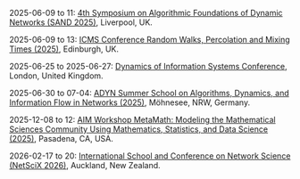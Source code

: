 2025-06-09 to 11: [4th Symposium on Algorithmic Foundations of Dynamic Networks (SAND 2025)](https://sand2025.csc.liv.ac.uk/ "SAND 2025 focuses on algorithmic foundations of dynamic networks, covering temporal graphs, network dynamics, and distributed algorithms. Topics include routing in evolving networks, dynamic graph algorithms, and applications in mobile networks, emphasizing computational network theory."), Liverpool, UK.

2025-06-09 to 13: [ICMS Conference Random Walks, Percolation and Mixing Times (2025)](https://sites.google.com/view/icmsrwconf/home "This conference focuses on random walks, percolation, and mixing times, covering Markov chains, random graphs, and stochastic dynamics. Topics include mixing rates, critical phenomena, and applications in network science, emphasizing probabilistic analysis of stochastic processes."), Edinburgh, UK.

2025-06-25 to 2025-06-27: [Dynamics of Information Systems Conference](https://www.onlinestore.mdx.ac.uk/conferences-and-events/faculty-of-science-and-technology/conference-science-technology/dis2025 "The conference explores dynamics of information systems, with applications in physics. Topics include network dynamics, information flow, and complex systems. Discussions cover modeling data propagation in scientific experiments, emphasizing applications in high-energy physics and cosmology."), London, United Kingdom.

2025-06-30 to 07-04: [ADYN Summer School on Algorithms, Dynamics, and Information Flow in Networks (2025)](https://eac.cs.tu-dortmund.de/adyn-summerschool-2025/ "Focuses on algorithms and dynamics in network systems. Topics include information flow, graph algorithms, and applications in social networks, communication systems, and data science."), Möhnesee, NRW, Germany.

2025-12-08 to 12: [AIM Workshop MetaMath: Modeling the Mathematical Sciences Community Using Mathematics, Statistics, and Data Science (2025)](https://aimath.org/workshops/upcoming/metamath/ "MetaMath explores modeling the mathematical sciences community, covering network analysis, bibliometrics, and machine learning. Topics include collaboration networks, research impact, and scientific trends, emphasizing statistical and data science methods for analyzing mathematical research ecosystems."), Pasadena, CA, USA.

2026-02-17 to 20: [International School and Conference on Network Science (NetSciX 2026)](https://netscix2026.github.io "NetSciX 2026 explores network science, covering graph theory, network dynamics, and community detection. Topics include applications in social networks, biology, and infrastructure, emphasizing computational and optimization methods for analyzing and modeling complex network structures."), Auckland, New Zealand.

